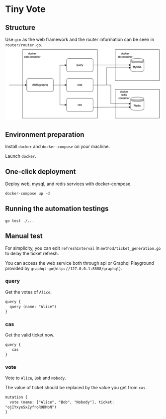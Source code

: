 # Tiny Vote

## Structure
Use `gin` as the web framework and the router information can be seen in `router/router.go`.
![tiny_vote_structure.png](tiny_vote_structure.png)

## Environment preparation
Install `docker` and `docker-compose` on your machine.

Launch `docker`.

## One-click deployment
Deploy web, mysql, and redis services with docker-compose.
```shell
docker-compose up -d
```

## Running the automation testings
```shell
go test ./...
```

## Manual test
For simplicity, you can edit `refreshInterval` in `method/ticket_generation.go` to delay the ticket refresh.

You can access the web service both through api or Graphql Playground provided by `graphql-go`(`http://127.0.0.1:8888/graphql`).

### query
Get the votes of `Alice`.
```
query {
  query (name: "Alice")
}
```
### cas
Get the valid ticket now.
```
query {
   cas
}
```
### vote
Vote to `Alice`, `Bob` and `Nobody`.

The value of ticket should be replaced by the value you get from `cas`.
```
mutation {
  vote (name: ["Alice", "Bob", "Nobody"], ticket: "ojIYxyeSxZyfroRODMbN")
} 
```
